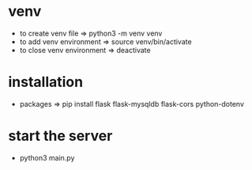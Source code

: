 
# venv
- to create venv file => python3 -m venv venv
- to add venv environment => source venv/bin/activate
- to close venv environment => deactivate

# installation 
- packages => pip install flask flask-mysqldb flask-cors python-dotenv 


# start the server
- python3 main.py

